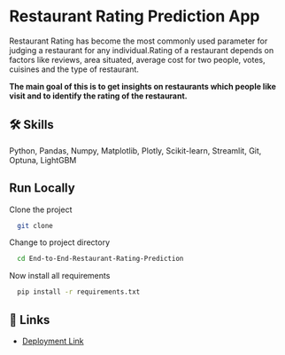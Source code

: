 # Restaurant Rating Prediction App

Restaurant Rating has become the most commonly used parameter for judging a restaurant for any individual.Rating of a restaurant depends on factors like reviews, area situated, average cost for two people, votes, cuisines and the type of restaurant.

**The main goal of this is to get insights on restaurants which people like visit and to identify the rating of the restaurant.**

## 🛠 Skills

Python, Pandas, Numpy, Matplotlib, Plotly, Scikit-learn, Streamlit, Git, Optuna, LightGBM

## Run Locally

Clone the project

```bash
  git clone
```

Change to project directory

```bash
  cd End-to-End-Restaurant-Rating-Prediction
```

Now install all requirements

```bash
  pip install -r requirements.txt

```

## 🔗 Links

- [Deployment Link]()
